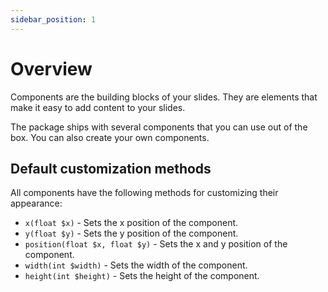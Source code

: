 ```yaml
---
sidebar_position: 1
---
```


# Overview

Components are the building blocks of your slides. They are elements that make it easy to add content to your slides.

The package ships with several components that you can use out of the box. You can also create your own components.

## Default customization methods

All components have the following methods for customizing their appearance:

- `x(float $x)` - Sets the x position of the component.
- `y(float $y)` - Sets the y position of the component.
- `position(float $x, float $y)` - Sets the x and y position of the component.
- `width(int $width)` - Sets the width of the component.
- `height(int $height)` - Sets the height of the component.
